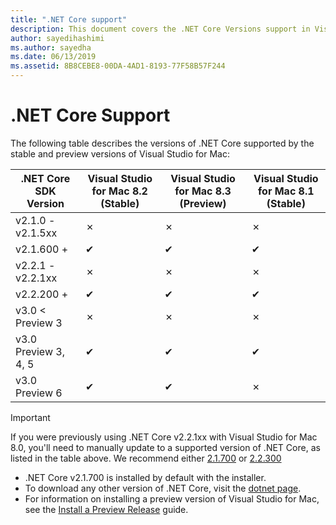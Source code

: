 ```yaml
---
title: ".NET Core support"
description: This document covers the .NET Core Versions support in Visual Studio for Mac
author: sayedihashimi
ms.author: sayedha
ms.date: 06/13/2019
ms.assetid: 8B8CEBE8-00DA-4AD1-8193-77F58B57F244
---
```


# .NET Core Support

The following table describes the versions of .NET Core supported by the stable and preview versions of Visual Studio for Mac:

.NET Core SDK Version  |Visual Studio for Mac 8.2 (Stable)  |Visual Studio for Mac 8.3 (Preview)  | Visual Studio for Mac 8.1 (Stable) |
|---------|---------|---------|---------|
|v2.1.0 - v2.1.5xx    |✗|✗|✗|
|v2.1.600 +     |✔︎|✔︎|✔︎|
|v2.2.1 - v2.2.1xx|✗|✗|✗|
|v2.2.200 + |✔︎|✔︎|✔︎|
|v3.0 < Preview 3 |✗|✗|✗|
|v3.0 Preview 3, 4, 5 |✔︎|✔︎︎|︎︎︎︎︎︎︎︎︎︎︎︎︎︎︎︎︎✔︎︎|︎︎︎︎︎︎︎︎︎︎︎︎︎︎︎︎︎
|v3.0 Preview 6 |✔︎|✔︎|✗|

> [!IMPORTANT]
> If you were previously using .NET Core v2.2.1xx with Visual Studio for Mac 8.0, you'll need to manually update to a supported version of .NET Core, as listed in the table above. We recommend either [2.1.700](https://dotnet.microsoft.com/download/dotnet-core/2.1) or [2.2.300](https://dotnet.microsoft.com/download/dotnet-core/2.2)

* .NET Core v2.1.700 is installed by default with the installer.
* To download any other version of .NET Core, visit the [dotnet page](https://dotnet.microsoft.com/download/dotnet-core).
* For information on installing a preview version of Visual Studio for Mac, see the [Install a Preview Release](https://docs.microsoft.com/visualstudio/mac/install-preview) guide.
